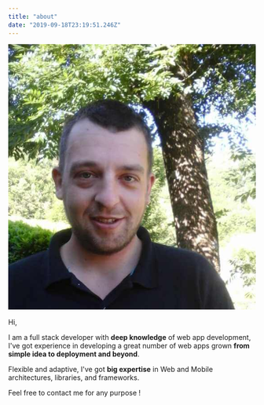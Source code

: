 ```yaml
---
title: "about"
date: "2019-09-18T23:19:51.246Z"
---
```


<div class="row">

<span class="col-md-4">

![pierre-alexis blond](imgs/data/pablond.jpg)

</span>

<div class="text-center col-md-8">

Hi, 

I am a full stack developer with **deep knowledge** of web app development, I've got experience in developing a great number of web apps grown **from simple idea to deployment and beyond**.

Flexible and adaptive, I've got **big expertise** in Web and Mobile architectures, libraries, and frameworks.

Feel free to contact me for any purpose !

</div>
</div>
